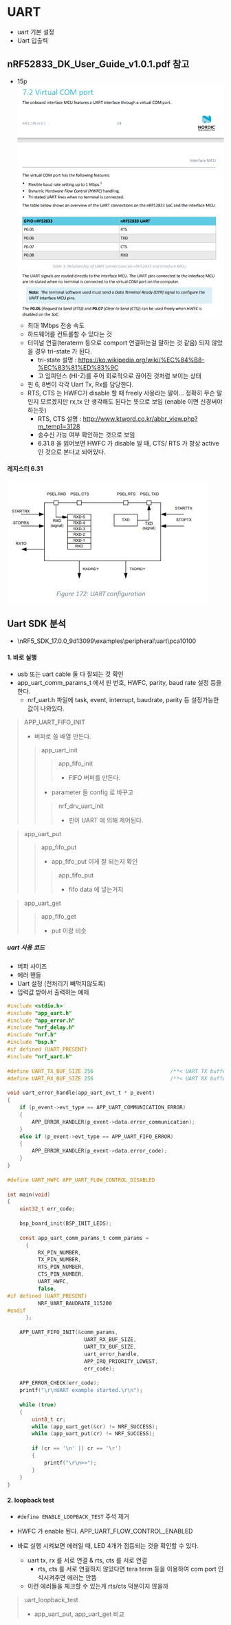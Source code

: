# UART

- uart 기본 설정
- Uart 입출력

## nRF52833_DK_User_Guide_v1.0.1.pdf 참고

- 15p 
  ![image-20210430181009686](README.assets/image-20210430181009686.png)
  - 최대 1Mbps 전송 속도
  - 하드웨어를 컨트롤할 수 있다는 것
  - 터미널 연결(teraterm 등으로 comport 연결하는걸 말하는 것 같음) 되지 않았을 경우 tri-state 가 된다.
    - tri-state 설명 : https://ko.wikipedia.org/wiki/%EC%84%B8-%EC%83%81%ED%83%9C
    - 고 임피던스 (HI-Z)를 주어 회로적으로 끊어진 것처럼 보이는 상태
  - 핀 6, 8번이 각각 Uart Tx, Rx를 담당한다.
  - RTS, CTS 는 HWFC가 disable 할 때 freely 사용라는 말이... 정확히 무슨 말인지 모르겠지만 rx,tx 만 생각해도 된다는 뜻으로 보임 (enable 이면 신경써야하는듯)
    - RTS, CTS 설명 : http://www.ktword.co.kr/abbr_view.php?m_temp1=3128
    - 송수신 가능 여부 확인하는 것으로 보임
    - 6.31.8 을 읽어보면 HWFC 가 disable 일 때, CTS/ RTS 가 항상 active 인 것으로 본다고 되어있다.

#### 레지스터 6.31

![image-20210503154215227](README.assets/image-20210503154215227.png)



## Uart SDK 분석

- \nRF5_SDK_17.0.0_9d13099\examples\peripheral\uart\pca10100

#### 1. 바로 실행

- usb 또는 uart cable 둘 다 잘되는 것 확인
- app_uart_comm_params_t 에서 핀 번호, HWFC, parity, baud rate 설정 등을 한다.
  - nrf_uart.h 파일에 task, event, interrupt, baudrate, parity 등 설정가능한 값이 나와있다.

> APP_UART_FIFO_INIT
>
> - 버퍼로 쓸 배열 만든다.
>
> > app_uart_init
> >
> > > app_fifo_init
> > >
> > > - FIFO 버퍼를 만든다.
> >
> > - parameter 들 config 로 바꾸고
> >
> > > nrf_drv_uart_init
> > >
> > > - 핀이 UART 에 의해 제어된다.

> app_uart_put
>
> > app_fifo_put
> >
> > - app_fifo_put 이게 잘 되는지 확인
> >
> > > app_fifo_put
> > >
> > > - fifo data 에 넣는거지

> app_uart_get
>
> > app_fifo_get
> >
> > - put 이랑 비슷

##### uart 사용 코드

- 버퍼 사이즈
- 에러 핸들
- Uart 설정 (전처리기 빼먹지않도록)
- 입력값 받아서 출력하는 예제

```c
#include <stdio.h>
#include "app_uart.h"
#include "app_error.h"
#include "nrf_delay.h"
#include "nrf.h"
#include "bsp.h"
#if defined (UART_PRESENT)
#include "nrf_uart.h"

#define UART_TX_BUF_SIZE 256                         /**< UART TX buffer size. */
#define UART_RX_BUF_SIZE 256                         /**< UART RX buffer size. */

void uart_error_handle(app_uart_evt_t * p_event)
{
    if (p_event->evt_type == APP_UART_COMMUNICATION_ERROR)
    {
        APP_ERROR_HANDLER(p_event->data.error_communication);
    }
    else if (p_event->evt_type == APP_UART_FIFO_ERROR)
    {
        APP_ERROR_HANDLER(p_event->data.error_code);
    }
}

#define UART_HWFC APP_UART_FLOW_CONTROL_DISABLED

int main(void)
{
    uint32_t err_code;

    bsp_board_init(BSP_INIT_LEDS);

    const app_uart_comm_params_t comm_params =
      {
          RX_PIN_NUMBER,
          TX_PIN_NUMBER,
          RTS_PIN_NUMBER,
          CTS_PIN_NUMBER,
          UART_HWFC,
          false,
#if defined (UART_PRESENT)
          NRF_UART_BAUDRATE_115200
#endif
      };
    
    APP_UART_FIFO_INIT(&comm_params,
                         UART_RX_BUF_SIZE,
                         UART_TX_BUF_SIZE,
                         uart_error_handle,
                         APP_IRQ_PRIORITY_LOWEST,
                         err_code);

    APP_ERROR_CHECK(err_code);
    printf("\r\nUART example started.\r\n");

    while (true)
    {
        uint8_t cr;
        while (app_uart_get(&cr) != NRF_SUCCESS);
        while (app_uart_put(cr) != NRF_SUCCESS);

        if (cr == '\n' || cr == '\r')
        {
            printf("\r\n>>");
        }
    }
}
```



#### 2. loopback test

- `#define ENABLE_LOOPBACK_TEST` 주석 제거

- HWFC 가 enable 된다. APP_UART_FLOW_CONTROL_ENABLED
- 바로 실행 시켜보면 에러일 때, LED 4개가 점등되는 것을 확인할 수 있다.
  - uart tx, rx 를 서로 연결 & rts, cts 를 서로 연결
    - rts, cts 를 서로 연결하지 않았다면 tera term 등을 이용하여 com port 인식시켜주면 에러는 안뜸
  - 이런 에러들을 체크할 수 있는게 rts/cts 덕분이지 않을까

> uart_loopback_test
>
> - app_uart_put, app_uart_get 비교

